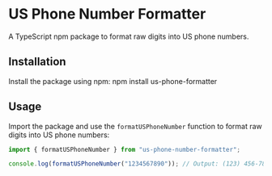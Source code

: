 # US Phone Number Formatter

A TypeScript npm package to format raw digits into US phone numbers.

## Installation

Install the package using npm:
npm install us-phone-formatter

## Usage

Import the package and use the `formatUSPhoneNumber` function to format raw digits into US phone numbers:

```javascript
import { formatUSPhoneNumber } from "us-phone-number-formatter";

console.log(formatUSPhoneNumber("1234567890")); // Output: (123) 456-7890
```
#
